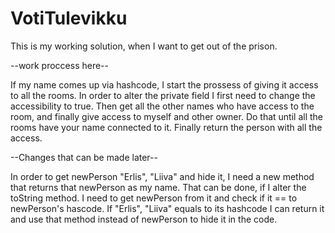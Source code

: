 # VotiTulevikku

This is my working solution, when I want to get out of the prison.

--work proccess here--

If my name comes up via hashcode, I start the prossess of giving it access to all the rooms.
In order to alter the private field I first need to change the accessibility to true.
Then get all the other names who have access to the room, and finally give access to myself and other owner.
Do that until all the rooms have your name connected to it.
Finally return the person with all the access.

--Changes that can be made later--

In order to get newPerson "Erlis", "Liiva" and hide it, I need a new method that returns that newPerson as my name.
That can be done, if I alter the toString method. I need to get newPerson from it and check if it == to newPerson's hascode.
If "Erlis", "Liiva" equals to its hashcode I can return it and use that method instead of newPerson to hide it in the code.

